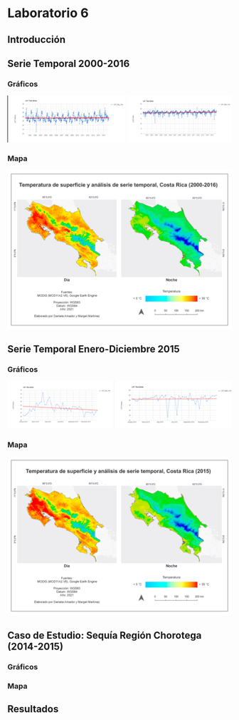 # Laboratorio 6

## Introducción

## Serie Temporal 2000-2016
### Gráficos
![imagen](Graficos2000.png)
### Mapa
![imagen](Mapa2000.png)
## Serie Temporal Enero-Diciembre 2015
### Gráficos
![imagen](Graficos2015.png)
### Mapa
![imagen](Mapa2015.png)

## Caso de Estudio: Sequía Región Chorotega (2014-2015)
### Gráficos
### Mapa

## Resultados
